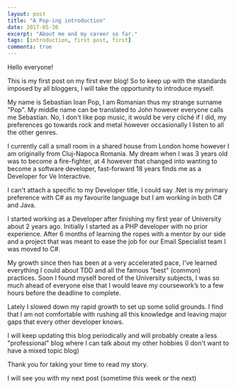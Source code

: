 ```yaml
---
layout: post
title: "A Pop-ing introduction"
date: 2017-05-30
excerpt: "About me and my career so far."
tags: [introduction, first post, first]
comments: true
---
```


Hello everyone!

This is my first post on my first ever blog!
So to keep up with the standards imposed by all bloggers, I will take the opportunity to introduce myself.

My name is Sebastian Ioan Pop, I am Romanian thus my strange surname "Pop". My middle name can be translated to John however everyone calls me Sebastian.
No, I don't like pop music, it would be very cliché if I did, my preferences go towards rock and metal however occasionally I listen to all the other genres.

I currently call a small room in a shared house from London home however I am originally from Cluj-Napoca Romania.
My dream when I was 3 years old was to become a fire-fighter, at 4 however that changed into wanting to become a software developer, fast-forward 18 years finds me as a Developer for Ve Interactive.

I can't attach a specific to my Developer title, I could say .Net is my primary preference with C# as my favourite language but I am working in both C# and Java.

I started working as a Developer after finishing my first year of University about 2 years ago. Initially I started as a PHP developer with no prior experience.
After 6 months of learning the ropes with a mentor by our side and a project that was meant to ease the job for our Email Specialist team I was moved to C#.

My growth since then has been at a very accelerated pace, I've learned everything I could about TDD and all the famous "best" (common) practices.
Soon I found myself bored of the University subjects, I was so much ahead of everyone else that I would leave my coursework’s to a few hours before the deadline to complete.

Lately I slowed down my rapid growth to set up some solid grounds. I find that I am not comfortable with rushing all this knowledge and leaving major gaps that every other developer knows.

I will keep updating this blog periodically and will probably create a less "professional" blog where I can talk about my other hobbies (I don't want to have a mixed topic blog)

Thank you for taking your time to read my story.

I will see you with my next post (sometime this week or the next)
